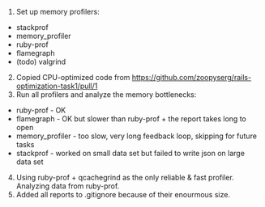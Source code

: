 1. Set up memory profilers:
- stackprof
- memory_profiler
- ruby-prof
- flamegraph
- (todo) valgrind
2. Copied CPU-optimized code from https://github.com/zoopyserg/rails-optimization-task1/pull/1
3. Run all profilers and analyze the memory bottlenecks:
- ruby-prof - OK
- flamegraph - OK but slower than ruby-prof + the report takes long to open
- memory_profiler - too slow, very long feedback loop, skipping for future tasks
- stackprof - worked on small data set but failed to write json on large data set
4. Using ruby-prof + qcachegrind as the only reliable & fast profiler. Analyzing data from ruby-prof.
5. Added all reports to .gitignore because of their enourmous size.
